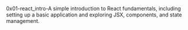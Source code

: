 0x01-react_intro-A simple introduction to React fundamentals, including setting up a basic application and exploring JSX, components, and state management.
